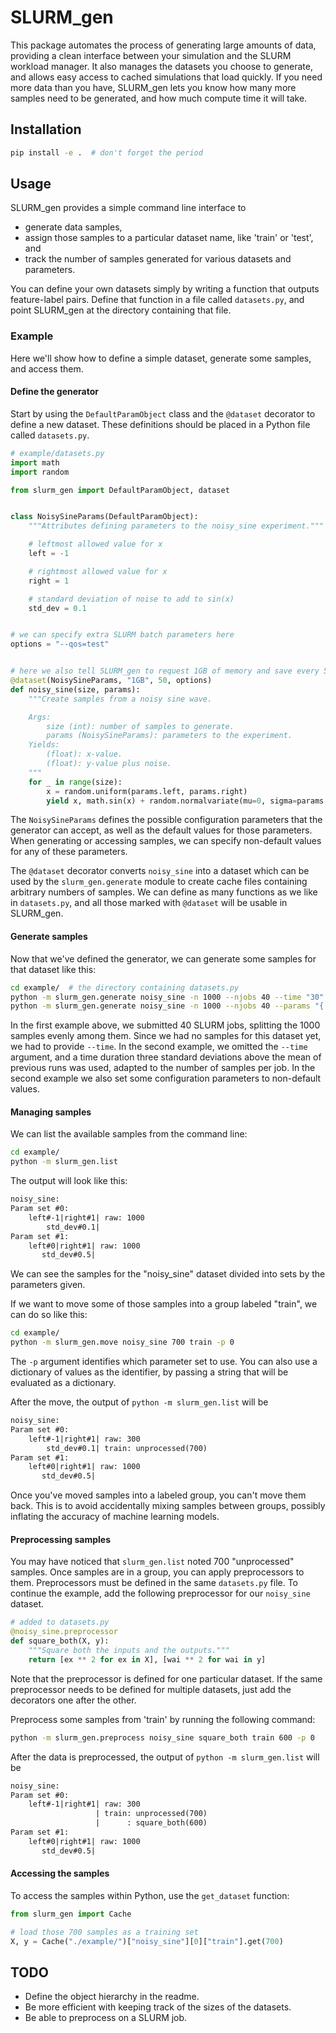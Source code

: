 # SLURM_gen

This package automates the process of generating large amounts of data, providing a clean interface between your simulation and the SLURM workload manager. It also manages the datasets you choose to generate, and allows easy access to cached simulations that load quickly. If you need more data than you have, SLURM_gen lets you know how many more samples need to be generated, and how much compute time it will take.

## Installation

```bash
pip install -e .  # don't forget the period
```

## Usage

SLURM_gen provides a simple command line interface to

- generate data samples,
- assign those samples to a particular dataset name, like 'train' or 'test', and
- track the number of samples generated for various datasets and parameters.

You can define your own datasets simply by writing a function that outputs feature-label pairs. Define that function in a file called `datasets.py`, and point SLURM_gen at the directory containing that file.

### Example

Here we'll show how to define a simple dataset, generate some samples, and access them.

#### Define the generator

Start by using the `DefaultParamObject` class and the `@dataset` decorator to define a new dataset. These definitions should be placed in a Python file called `datasets.py`.

```python
# example/datasets.py
import math
import random

from slurm_gen import DefaultParamObject, dataset


class NoisySineParams(DefaultParamObject):
    """Attributes defining parameters to the noisy_sine experiment."""

    # leftmost allowed value for x
    left = -1

    # rightmost allowed value for x
    right = 1

    # standard deviation of noise to add to sin(x)
    std_dev = 0.1


# we can specify extra SLURM batch parameters here
options = "--qos=test"


# here we also tell SLURM_gen to request 1GB of memory and save every 50 samples
@dataset(NoisySineParams, "1GB", 50, options)
def noisy_sine(size, params):
    """Create samples from a noisy sine wave.

    Args:
        size (int): number of samples to generate.
        params (NoisySineParams): parameters to the experiment.
    Yields:
        (float): x-value.
        (float): y-value plus noise.
    """
    for _ in range(size):
        x = random.uniform(params.left, params.right)
        yield x, math.sin(x) + random.normalvariate(mu=0, sigma=params.std_dev)
```

The `NoisySineParams` defines the possible configuration parameters that the generator can accept, as well as the default values for those parameters. When generating or accessing samples, we can specify non-default values for any of these parameters.

The `@dataset` decorator converts `noisy_sine` into a dataset which can be used by the `slurm_gen.generate` module to create cache files containing arbitrary numbers of samples. We can define as many functions as we like in `datasets.py`, and all those marked with `@dataset` will be usable in SLURM_gen.

#### Generate samples

Now that we've defined the generator, we can generate some samples for that dataset like this:

```bash
cd example/  # the directory containing datasets.py
python -m slurm_gen.generate noisy_sine -n 1000 --njobs 40 --time "30"
python -m slurm_gen.generate noisy_sine -n 1000 --njobs 40 --params "{'left': 0, 'std_dev': 0.5}"
```

In the first example above, we submitted 40 SLURM jobs, splitting the 1000 samples evenly among them. Since we had no samples for this dataset yet, we had to provide `--time`. In the second example, we omitted the `--time` argument, and a time duration three standard deviations above the mean of previous runs was used, adapted to the number of samples per job. In the second example we also set some configuration parameters to non-default values.

#### Managing samples

We can list the available samples from the command line:

```bash
cd example/
python -m slurm_gen.list
```

The output will look like this:

```txt
noisy_sine:
Param set #0:
    left#-1|right#1| raw: 1000
        std_dev#0.1|
Param set #1:
    left#0|right#1| raw: 1000
       std_dev#0.5|
```

We can see the samples for the "noisy_sine" dataset divided into sets by the parameters given.

If we want to move some of those samples into a group labeled "train", we can do so like this:

```bash
cd example/
python -m slurm_gen.move noisy_sine 700 train -p 0
```

The `-p` argument identifies which parameter set to use. You can also use a dictionary of values as the identifier, by passing a string that will be evaluated as a dictionary.

After the move, the output of `python -m slurm_gen.list` will be

```txt
noisy_sine:
Param set #0:
    left#-1|right#1| raw: 300
        std_dev#0.1| train: unprocessed(700)
Param set #1:
    left#0|right#1| raw: 1000
       std_dev#0.5|
```

Once you've moved samples into a labeled group, you can't move them back. This is to avoid accidentally mixing samples between groups, possibly inflating the accuracy of machine learning models.

#### Preprocessing samples

You may have noticed that `slurm_gen.list` noted 700 "unprocessed" samples. Once samples are in a group, you can apply preprocessors to them. Preprocessors must be defined in the same `datasets.py` file. To continue the example, add the following preprocessor for our `noisy_sine` dataset.

```python
# added to datasets.py
@noisy_sine.preprocessor
def square_both(X, y):
    """Square both the inputs and the outputs."""
    return [ex ** 2 for ex in X], [wai ** 2 for wai in y]
```

Note that the preprocessor is defined for one particular dataset. If the same preprocessor needs to be defined for multiple datasets, just add the decorators one after the other.

Preprocess some samples from 'train' by running the following command:

```bash
python -m slurm_gen.preprocess noisy_sine square_both train 600 -p 0
```

After the data is preprocessed, the output of `python -m slurm_gen.list` will be

```txt
noisy_sine:
Param set #0:
    left#-1|right#1| raw: 300
                   | train: unprocessed(700)
                   |      : square_both(600)
Param set #1:
    left#0|right#1| raw: 1000
       std_dev#0.5|
```

#### Accessing the samples

To access the samples within Python, use the `get_dataset` function:

```python
from slurm_gen import Cache

# load those 700 samples as a training set
X, y = Cache("./example/")["noisy_sine"][0]["train"].get(700)
```

## TODO

- Define the object hierarchy in the readme.
- Be more efficient with keeping track of the sizes of the datasets.
- Be able to preprocess on a SLURM job.
